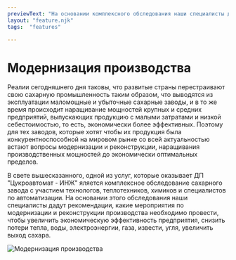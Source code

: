 ```yaml
---
previewText: "На основании комплексного обследования наши специалисты дадут рекомендации по модернизации производства с целью повышения его экономической эффективности."
layout: "feature.njk"
tags:  "features"

---
```

# Модернизация производства

Реалии сегодняшнего дня таковы, что развитые страны перестраивают свою сахарную промышленность таким образом, что выводятся из эксплуатации маломощные и убыточные сахарные заводы, и в то же время происходит наращивание мощностей крупных и средних предприятий, выпускающих продукцию с малыми затратами и низкой себестоимостью, то есть, экономически более эффективных. Поэтому для тех заводов, которые хотят чтобы их продукция была конкурентноспособной на мировом рынке со всей актуальностью встают вопросы модернизации и реконструкции, наращивания производственных мощностей до экономически оптимальных пределов.

В свете вышесказанного, одной из услуг, которые оказывает ДП "Цукроавтомат - ИНЖ" яляется комплексное обследование сахарного завода с участием технологов, теплотехников, химиков и специалистов по автоматизации. На основании этого обследования наши специалисты дадут рекомендации, какие мероприятия по модернизации и реконструкции производства необходимо провести, чтобы увеличить экономическую эффективность предприятия, снизить потери тепла, воды, электроэнергии, газа, извести, угля, увеличить выход сахара.

![Модернизация производства](/img/features/modern.jpg)